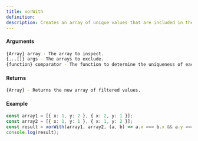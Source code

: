 ```yaml
---
title: xorWith
definition: 
description: Creates an array of unique values that are included in the first given array,
---
```



#### Arguments


```bash
{Array} array - The array to inspect.
{...[]} args - The arrays to exclude.
{function} comparator - The function to determine the uniqueness of each element.
```


#### Returns


```bash
{Array} - Returns the new array of filtered values.
```


#### Example


```ts
const array1 = [{ x: 1, y: 2 }, { x: 2, y: 1 }];
const array2 = [{ x: 1, y: 1 }, { x: 1, y: 2 }];
const result = xorWith(array1, array2, (a, b) => a.x === b.x && a.y === b.y);
console.log(result);
```